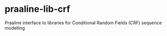 # praaline-lib-crf
Praaline interface to libraries for Conditional Random Fields (CRF) sequence modelling
